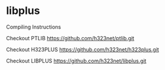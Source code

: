 # libplus

Compiling Instructions

Checkout PTLIB
https://github.com/h323net/ptlib.git

Checkout H323PLUS
https://github.com/h323net/h323plus.git

Checkout LIBPLUS
https://github.com/h323net/libplus.git


